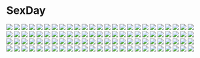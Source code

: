 # SexDay
![](https://konachan.com/image/fcc65d6c920b5c29f3c44fac819647a0/Konachan.com%20-%2066536%20blue_eyes%20fukamine_riko%20gift_%28visual_novel%29%20mitha%20pink_hair%20rainbow%20ribbons%20watermark%20wings%20wink.jpg)
![](https://konachan.com/jpeg/9a2d0e23b3585bfa718413d4b706de4d/Konachan.com%20-%20248757%20animal_ears%20breasts%20genya67%20loli%20made_in_abyss%20mitty_%28made_in_abyss%29%20nanachi%20nipples.jpg)
![](https://konachan.com/jpeg/e416801fea0b9cf80f8e51acbc53a2ec/Konachan.com%20-%2033035%20ichigo_mashimaro.jpg)
![](https://konachan.com/image/7bb498879398df14383f7a7c45642599/Konachan.com%20-%2074352%20byruu%20kirisame_marisa%20shameimaru_aya%20touhou%20wings%20witch.jpg)
![](https://konachan.com/image/d071ee826c3a9870f165489055ad69ae/Konachan.com%20-%2013637%20elebits%20scenic%20tsukushi_akihito.jpg)
![](https://konachan.com/image/0f7d48269a0c0626b4bde084625cb5b6/Konachan.com%20-%2079987%20akiyama_mio%20hirasawa_yui%20k-on%21%20kotobuki_tsumugi%20nakano_azusa%20tainaka_ritsu.jpg)
![](https://konachan.com/image/5c92017729467600c8433cd882f6d9bb/Konachan.com%20-%20237547%20forest%20jakub_cervenka%20landscape%20original%20scenic%20sunset%20tree%20water%20waterfall.jpg)
![](https://konachan.com/image/cfb99c29817dc03f202d15ff61412dba/Konachan.com%20-%2037105%20black_lagoon%20fabiola_iglesias.jpg)
![](https://konachan.com/image/f228ea9cc0a96f52bad27a786cafd516/Konachan.com%20-%2027119%20blonde_hair%20green_eyes%20lily_white%20long_hair%20snow%20touhou.jpg)
![](https://konachan.com/image/4b2cb223d279f2b0f8c18a581bdd8e99/Konachan.com%20-%2013853%20animal_ears%20boots%20catgirl%20maid%20nanao_naru%20thighhighs.jpg)
![](https://konachan.com/image/dfc617630bac9ff6ee011b215ec38bda/Konachan.com%20-%2020924%20blue_hair%20carnelian%20kamiazuma_touka%20kawakabe_momoka%20red_eyes%20ribbons%20touka_gettan.jpg)
![](https://konachan.com/jpeg/122995650a2eb1067e5f14e8945521ba/Konachan.com%20-%20235443%20breasts%20demon%20dildo%20game_cg%20nipples%20pussy%20red_hair%20sakura_dungeon%20uncensored%20wanaca%20winged_cloud.jpg)
![](https://konachan.com/image/9b151b0ab1a3494bd1d2ae91d21ab89b/Konachan.com%20-%20209279%202girls%20breasts%20cleavage%20food%20headphones%20petenshi_%28dr._vermilion%29%20tsurumaki_maki%20vocaloid%20voiceroid%20yuzuki_yukari.jpg)
![](https://konachan.com/image/01d917dc75acea4fd64f1b00955bdc30/Konachan.com%20-%20217728%20brown_hair%20couch%20game_cg%20hanaya%20loli%20male%20purple_eyes%20short_hair%20shorts%20skirt%20socks.jpg)
![](https://konachan.com/image/6a5340346e7e5d22e954bc7c33128bca/Konachan.com%20-%20286550%20animal_ears%20flowers%20original%20red_eyes%20sagiri_%28ulpha220%29%20water%20white_hair.jpg)
![](https://konachan.com/image/698cf32e987d431da2a816e856d95f2f/Konachan.com%20-%20290784%20anonamos%20building%20city%20clouds%20nobody%20original%20scenic%20sky%20sunset%20train%20translation_request.jpg)
![](https://konachan.com/jpeg/493a84a60ab73170c6654410233525af/Konachan.com%20-%20225835%20girls_und_panzer%20nishizumi_miho%20roll_okashi%20shimada_arisu.jpg)
![](https://konachan.com/jpeg/82807c2464eae7cdace3340ac9190e1f/Konachan.com%20-%20132417%20animal_ears%20blush%20cherry_blossoms%20flowers%20foxgirl%20japanese_clothes%20long_hair%20nibiiro_shizuka%20petals%20tagme%20tail.jpg)
![](https://konachan.com/image/d484407556679011ea7090c29be3b417/Konachan.com%20-%2042929%20aisaka_taiga%20close%20toradora%20vector.jpg)
![](https://konachan.com/jpeg/b400051c50dafd9195d942ae0b990c37/Konachan.com%20-%20274952%20animal_ears%20anthropomorphism%20clouds%20forest%20gray_hair%20kemono_friends%20moon%20ogata_tank%20scenic%20school_uniform%20short_hair%20signed%20skirt%20sky%20tree%20wings.jpg)
![](https://konachan.com/image/3ac5a258f4f770c5f0b276216183db9e/Konachan.com%20-%2055103%20blonde_hair%20chaos%3Bhead%20orihara_kozue%20ribbons%20school_uniform%20skirt%20sword%20thighhighs%20weapon.jpg)
![](https://konachan.com/image/7360cfa0b9e953639e45ba0ae564814e/Konachan.com%20-%20229503%20aliasing%20male%20original%20zhaoyuan_pan.jpg)
![](https://konachan.com/image/3cd8cdfbbc76c581118cb7d29c6eeb47/Konachan.com%20-%20234186%20anus%20ass%20black_eyes%20bra%20brown_hair%20computer%20garter_belt%20long_hair%20original%20panties%20paper%20realistic%20shisshou_senkoku%20underwear.jpg)
![](https://konachan.com/jpeg/e239409378d25bbcd8086c0c9cf02718/Konachan.com%20-%20145631%20aoi_%28houkago_no_pleiades%29%20hikaru_%28houkago_no_pleiades%29%20houkago_no_pleiades%20itsuki_%28houkago_no_pleiades%29%20nanako_%28houkago_no_pleiades%29%20pleiadian.jpg)
![](https://konachan.com/jpeg/b8b4f84cc28e1675582080a04ddce856/Konachan.com%20-%20100670%20blonde_hair%20blush%20bow%20hat%20long_hair%20navel%20no_bra%20open_shirt%20panties%20pink_hair%20red_eyes%20thighhighs%20touhou%20underboob%20underwear%20vampire%20wings.jpg)
![](https://konachan.com/jpeg/9600931bfe267a74f32ac122ed61cd21/Konachan.com%20-%20172041%20glasses%20k10k%20k-on%21%20nakano_azusa%20pantyhose%20twintails.jpg)
![](https://konachan.com/jpeg/6b17daa23433436d5fab9868bfcd2b46/Konachan.com%20-%20253816%20aqua_eyes%20blonde_hair%20bow%20brown_eyes%20brown_hair%20chloe_lemaire%20flowers%20kneehighs%20long_hair%20ohara_tometa%20petals%20ponytail%20red_eyes%20skirt%20tie.jpg)
![](https://konachan.com/image/9a82ae7683c4a033fc3b405ba854bdd5/Konachan.com%20-%2081996%20braids%20chinese_clothes%20chinese_dress%20hong_meiling%20long_hair%20moon%20purple_hair%20skyspace%20thighhighs%20touhou.jpg)
![](https://konachan.com/jpeg/6f25bbfd8e273f841e719e3295701e27/Konachan.com%20-%20234097%20animal%20aqua_eyes%20ball%20blue_hair%20choker%20dress%20futoshi_ame%20long_hair%20original%20rabbit%20reflection%20ribbons%20thighhighs.jpg)
![](https://konachan.com/image/5e6d9d263ea2f9eebb08473860fc47e6/Konachan.com%20-%2066826%205_nenme_no_houkago%20blush%20brown_hair%20kantoku%20kurumi_%28kantoku%29%20long_hair%20original%20purple_eyes%20scan%20scarf%20school_uniform%20thighhighs.jpg)
![](https://konachan.com/image/d609c8cdeb4a060fd649323a5b1d7adb/Konachan.com%20-%2032206%20blue_hair%20breasts%20girls_museum%20green_eyes%20long_hair%20nipples%20nopan%20open_shirt%20petals%20yamamoto_kazue.jpg)
![](https://konachan.com/image/b18124819ad69a95c6432cf3d77547b6/Konachan.com%20-%20128281%20ass%20breasts%20lintanghaseo%20no_bra%20original%20panties%20purple_hair%20short_hair%20thighhighs%20underboob%20underwear%20yellow_eyes.jpg)
![](https://konachan.com/jpeg/da6bb026bcd149acc0e6f38da0a574a7/Konachan.com%20-%20278934%20anus%20close%20dharker_studios%20game_cg%20karen_%28negligee%29%20kopianget%20negligee_%28game%29%20penis%20sex%20uncensored.jpg)
![](https://konachan.com/jpeg/85ceb796d75a01cecb8f52bdb0b67257/Konachan.com%20-%20137162%20anal%20bed%20black_hair%20blush%20breasts%20game_cg%20long_hair%20makino_honoha%20nipples%20open_shirt%20panties%20pink_eyes%20skirt%20tail%20underwear%20yuuki_makoto.jpg)
![](https://konachan.com/jpeg/9116fd8c520e462dae0f13a22b9c758c/Konachan.com%20-%20195804%20angel%20barefoot%20blonde_hair%20blue_eyes%20blue_hair%20brown_hair%20hatsune_miku%20kagamine_rin%20kthelimit%20meiko%20no_bra%20pink_hair%20red_eyes%20vocaloid%20wings.jpg)
![](https://konachan.com/image/098476473cec8168d9cfe0e5695752b0/Konachan.com%20-%20221460%20diola%20granblue_fantasy%20yoshino_ryou.jpg)
![](https://konachan.com/image/a1279d1656bac98f44f76f7c6b678e32/Konachan.com%20-%20177472%20aquila_yuna%20ass%20blue_eyes%20brown_hair%20leaves%20long_hair%20panties%20saint_seiya%20saint_seiya_omega%20underwear%20yadokari_genpachirou.jpg)
![](https://konachan.com/image/0af3c7ae576d078f520a255fe8ba70a1/Konachan.com%20-%2078800%20bikini%20swimsuit%20sword%20tagme%20weapon.jpg)
![](https://konachan.com/jpeg/e1daf4c1e3f5ddb37d28644a58cdddae/Konachan.com%20-%20228417%20aliasing%20armor%20bandage%20book%20boots%20breasts%20cape%20collar%20dress%20gloves%20group%20hat%20laphicet%20magilou%20male%20navel%20red_hair%20shorts%20socks%20staff%20sword%20weapon.jpg)
![](https://konachan.com/jpeg/b3ec562e377178aca9c868a224683211/Konachan.com%20-%20262866%20blonde_hair%20brown_hair%20dress%20drink%20flowers%20food%20grass%20green_eyes%20headband%20hoodie%20idolmaster%20loli%20long_hair%20petals%20short_hair%20shorts%20skirt%20tree.jpg)
![](https://konachan.com/image/d4f986f4623086fe93d46c00bd4914da/Konachan.com%20-%2027443%20darker_than_black.jpg)
![](https://konachan.com/jpeg/b9f90eafb88e0a498b1d2bb110003c2f/Konachan.com%20-%20209292%20ass%20blush%20clochette%20cunnilingus%20fellatio%20game_cg%20long_hair%20nipples%20panties%20panty_pull%20penis%20pussy%20red_hair%20shintaro%20uncensored%20underwear%20wet.jpg)
![](https://konachan.com/image/348db260f5c71ba3fccfd628c819b4b1/Konachan.com%20-%20223595%20aqua_eyes%20aqua_hair%20bikini%20blush%20collar%20elbow_gloves%20gloves%20kuro_suto_sukii%20navel%20swimsuit%20thighhighs%20touhou%20wriggle_nightbug%20zoom_layer.jpg)
![](https://konachan.com/jpeg/07ca942837ec3a813bec361d0bab15ae/Konachan.com%20-%20211213%202girls%20anthropomorphism%20flowers%20furutaka_%28kancolle%29%20kako_%28kancolle%29%20kantai_collection%20navel%20school_uniform%20short_hair%20shoujo_ai%20skirt%20torute.jpg)
![](https://konachan.com/image/b000d36c1bcfcd7820643655f40fd21f/Konachan.com%20-%20201931%20blue_eyes%20blue_hair%20hatsune_miku%20long_hair%20monochrome%20skirt%20thighhighs%20tie%20twintails%20vocaloid.jpg)
![](https://konachan.com/image/083dbbecc41459f64230a9ee4134345e/Konachan.com%20-%20126989%20book%20flowers%20gungun%20moon%20night%20original%20petals%20white_hair.jpg)
![](https://konachan.com/jpeg/3f8014d03ffb8ee6268f5de148313039/Konachan.com%20-%20136563%20berochu%20brown_hair%20game_cg%20headdress%20misono_chiharu%20nakano_sora%20panties%20purple_eyes%20silkys_plus%20underwear%20waitress.jpg)
![](https://konachan.com/jpeg/cc21d6c4be6ca68fe318a149eb4a0a40/Konachan.com%20-%20222664%20black_hair%20blue_eyes%20blush%20clouds%20cropped%20kusa%20long_hair%20original%20rain%20school_uniform%20sky%20umbrella%20uniform%20waifu2x%20water.jpg)
![](https://konachan.com/jpeg/d326ab79095d23e1798bfd733566d277/Konachan.com%20-%205524%20izayoi_sakuya%20maid%20tokiame%20touhou.jpg)
![](https://konachan.com/image/7156a2b5049f4211d935fb45ef03582b/Konachan.com%20-%2026529%20anemone%20eureka_seven.jpeg)
![](https://konachan.com/image/dd927d888041e6eab8f6a204d3485ebc/Konachan.com%20-%2043739%20barefoot%20blonde_hair%20ef%20ef_a_fairy_tale_of_the_two%20fan%20hayama_mizuki%20japanese_clothes%20kimono%20shiotsuki_kazuya%20summer%20yukata.jpg)
![](https://konachan.com/image/e372ce22b04bc9457fc9452cee852bff/Konachan.com%20-%2021778%20bunnygirl%20houraisan_kaguya%20inaba_tewi%20moon%20reisen_udongein_inaba%20tagme_%28artist%29%20touhou%20yagokoro_eirin.jpg)
![](https://konachan.com/image/23636a2b85b5cd4c98b0b57a30d2848c/Konachan.com%20-%2016348%20edward_elric%20fullmetal_alchemist.jpg)
![](https://konachan.com/jpeg/83c2ed0c302baa9aa4f79f406394d73f/Konachan.com%20-%20196575%20book%20feathers%20gray%20gray_hair%20marumoru%20necklace%20original%20paper%20signed%20yellow_eyes.jpg)
![](https://konachan.com/jpeg/52d30538721f76aaccec445a84b82563/Konachan.com%20-%20196913%20bath%20game_cg%20kamitono_ena%20kujiragami_no_tearstilla%20long_hair%20mikagami_mamizu%20nipples%20nude%20water%20whirlpool.jpg)
![](https://konachan.com/image/988d1df063936448876d505bbfc0b5a3/Konachan.com%20-%20119812%20bakemonogatari%20blue_eyes%20bra%20breasts%20cleavage%20monogatari_%28series%29%20panties%20purple_hair%20senjougahara_hitagi%20siraha%20underwear.jpg)
![](https://konachan.com/image/ed0c0d766b05f72edf6a011551426acf/Konachan.com%20-%20291126%202girls%20applecaramel_%28acaramel%29%20braids%20brown_hair%20clouds%20dress%20flowers%20logo%20long_hair%20orange_eyes%20original%20red_eyes%20sky%20thighhighs%20twintails%20umbrella.jpg)
![](https://konachan.com/jpeg/e651547cb2999c7d133a7bc9a18f5190/Konachan.com%20-%20270448%20animal_ears%20blonde_hair%20bunny_ears%20chain%20choker%20fang%20gloves%20hat%20hoodie%20long_hair%20original%20shackles%20shorts%20tagme_%28artist%29%20yellow_eyes.jpg)
![](https://konachan.com/jpeg/80a0de7dc258a6d28e1580b9774c219c/Konachan.com%20-%2065147%20ass%20breasts%20christmas%20fingering%20garter_belt%20hat%20iyasare_gohoushi%20panties%20purple_hair%20scan%20thighhighs%20underwear%20wet%20youta%20yuri.jpg)
![](https://konachan.com/jpeg/8aa2d27d8576cee064afc17709162545/Konachan.com%20-%20182441%202girls%20food%20maribel_han%20snow%20sofy%20touhou%20usami_renko.jpg)
![](https://konachan.com/image/4519145d9e5dbf2ecb84ddb36343d609/Konachan.com%20-%2071084%20blush%20chibi%20glasses%20hidamari_sketch%20hiro%20miyako%20sae%20yuno.jpg)
![](https://konachan.com/image/3f91b0f917b8a93d17ebe205b3230a45/Konachan.com%20-%20122378%20blonde_hair%20blush%20breasts%20charlotte_dunois%20infinite_stratos%20lost_july%20nipples%20nude%20purple_eyes.jpg)
![](https://konachan.com/image/17b4e8f70dce311ef45130e5cdb58312/Konachan.com%20-%20127320%20aqua_hair%20blue_eyes%20city%20hatsune_miku%20long_hair%20ribbons%20shiokonbu%20sunset%20thighhighs%20twintails%20vocaloid.jpg)
![](https://konachan.com/image/7c302166e6890b795ebf30fdfd323b3b/Konachan.com%20-%2017677%20gray_hair%20hoshino_ruri%20long_hair%20martian_successor_nadesico%20twintails%20yellow_eyes.jpg)
![](https://konachan.com/image/647aaea562fed39403b420e347491d45/Konachan.com%20-%20258351%20brown_hair%20card_captor_sakura%20choker%20dress%20green_eyes%20icefurs%20kinomoto_sakura%20necklace%20ribbons%20short_hair%20thighhighs%20twintails%20wand%20wings.jpg)
![](https://konachan.com/jpeg/e40cbf002bdb949a2282b13788e0ebd0/Konachan.com%20-%20101870%202girls%20animal%20bird%20brown_hair%20garden_%28galge%29%20green_eyes%20himemiya_ruri%20hoshino_erika%20kodamasawa_izumi%20pink_hair%20scarf.jpg)
![](https://konachan.com/image/bcb55f2babec11d04f8f38a08a06c1ca/Konachan.com%20-%2097732%20arsenal%20kurokami_medaka%20medaka_box%20spread_legs.jpg)
![](https://konachan.com/jpeg/467886d0f813eeda3ccb64af5720e297/Konachan.com%20-%2040875%20black%20clannad%20fujibayashi_kyou%20knife.jpg)
![](https://konachan.com/image/83496bed807d611058e405497a7549c0/Konachan.com%20-%20268115%202girls%20blonde_hair%20dress%20fate_%28series%29%20long_hair%20saber%20saber_alter%20short_hair%20signed%20sword%20usanekorin%20watermark%20weapon%20white_hair%20yellow_eyes.jpg)
![](https://konachan.com/image/9b61f9199a485bb5f0e8a8cc0bef1b0f/Konachan.com%20-%20278622%20aqua_eyes%20bellona_%28epic7%29%20blue_hair%20dress%20epic7%20fan%20long_hair%20vardan.jpg)
![](https://konachan.com/image/94f47c8d4e716fcfd0b532b7fe231813/Konachan.com%20-%20264807%20animal_ears%20apron%20bell%20breasts%20catgirl%20choker%20cleavage%20closers%20food%20gray_hair%20green_eyes%20headband%20long_hair%20maid%20ress%20waitress%20wristwear.jpg)
![](https://konachan.com/image/ff8e4a62d7416088255ee97314a6ff99/Konachan.com%20-%2025618%20amami_haruka%20futami_ami%20futami_mami%20group%20hagiwara_yukiho%20hoshii_miki%20idolmaster%20kikuchi_makoto%20minase_iori%20miura_azusa%20takatsuki_yayoi%20twins.jpeg)
![](https://konachan.com/image/1c267d1b8313b5d0dd3226bfa6c2a8b4/Konachan.com%20-%20101794%202girls%20blonde_hair%20breasts%20cleavage%20dantewontdie%20glasses%20gloves%20jpeg_artifacts%20navel%20no_bra%20open_shirt%20original%20pixiv_fantasia%20red_eyes%20signed%20twins.jpg)
![](https://konachan.com/image/19415ae9101916c247cb11fc432dcdcb/Konachan.com%20-%2010166%20black_hair%20brown_eyes%20dress%20itou_noiji%20komorebi_ni_yureru_tamashii_no_koe%20long_hair%20sui%20zoom_layer.jpg)
![](https://konachan.com/jpeg/bffaf3af979cfdd9906c6fc01cac2313/Konachan.com%20-%20194710%20blonde_hair%20bra%20long_hair%20open_shirt%20orange_eyes%20sakura-sou_no_pet_na_kanojo%20shiina_mashiro%20underwear%20white.jpg)
![](https://konachan.com/jpeg/d7a53042d5ad673982897b584f45979d/Konachan.com%20-%20115054%20ass%20asu_hare%20bakemonogatari%20blue_eyes%20breasts%20long_hair%20nipples%20panties%20panty_pull%20purple_hair%20pussy%20third-party_edit%20uncensored%20underwear%20wet%20white.jpg)
![](https://konachan.com/image/079078f0826c510d9664470cd6c831e6/Konachan.com%20-%20206779%20ass%20boots%20breasts%20cameltoe%20elsword%20eve_%28elsword%29%20gloves%20gray_hair%20long_hair%20magic%20orange_eyes%20shimo_%28depthbomb%29%20yellow_eyes.jpg)
![](https://konachan.com/image/a9bbc16a0e8ef826f34e63b5932b39b7/Konachan.com%20-%2080224%20hatsune_miku%20twintails%20vocaloid.jpg)
![](https://konachan.com/image/a834d80021f7026c4dbcf4e6e95074b0/Konachan.com%20-%20261859%202girls%20barefoot%20bikini%20blush%20braids%20breasts%20fingering%20green_eyes%20long_hair%20nipples%20pack_er_5%20saber%20see_through%20short_hair%20swimsuit%20twintails%20wink%20yuri.jpg)
![](https://konachan.com/image/54927e9df89d7b698ca857fd4c38fba3/Konachan.com%20-%2064751%20abhar%20ass%20barefoot%20blush%20clouds%20dress%20long_hair%20no_bra%20panties%20ponytail%20red_hair%20see_through%20sky%20summer_dress%20underwear%20water%20yellow_eyes.jpg)
![](https://konachan.com/jpeg/7c0752a7941f52fdee76e4d9307282e8/Konachan.com%20-%20204070%20armor%20blonde_hair%20ceru%20flowers%20long_hair%20necklace%20original%20red_eyes%20rose%20sword%20weapon.jpg)
![](https://konachan.com/image/f5ad9dd851fcbbd607b5031eab58e6ad/Konachan.com%20-%2049739%20hidaka_yumemi%20munto%20school_uniform%20umbrella.jpg)
![](https://konachan.com/image/369e90aa97a444be1108ba0acbf185c7/Konachan.com%20-%20186051%20black_hair%20blue_eyes%20kurokin%20original%20ponytail%20school_uniform%20short_hair%20skirt%20summer.jpg)
![](https://konachan.com/jpeg/8aaabf709b932fab7b3054155e072409/Konachan.com%20-%20267283%205240mosu%20breast_hold%20breasts%20close%20game_cg%20long_hair%20natsuiro_koi_uta%20nipples%20no_bra%20open_shirt%20ponytail%20purple_eyes%20purple_hair%20takanashi_hikaru.jpg)
![](https://konachan.com/jpeg/4bd026b99911a38c683e385d89b305f2/Konachan.com%20-%20304353%20anus%20aqua_eyes%20blush%20breasts%20close%20cropped%20granblue_fantasy%20narmaya_%28granblue_fantasy%29%20nipples%20pointed_ears%20purple_hair%20pussy%20ricegnat%20uncensored.jpg)
![](https://konachan.com/image/a63fce3f815a77cdc05b119c0241dfec/Konachan.com%20-%20243704%20bondage%20long_hair%20red_eyes%20red_hair%20rinine%20school_uniform%20shakugan_no_shana%20shana%20skirt%20thighhighs%20white%20zettai_ryouiki.jpg)
![](https://konachan.com/image/16579e9a8ebb76b692f88139e5e93f4e/Konachan.com%20-%20292455%20anthropomorphism%20anus%20ass%20censored%20gloves%20gray_hair%20hat%20hot_melon%20kantai_collection%20kashima_%28kancolle%29%20long_hair%20pussy%20skirt%20skirt_lift%20twintails.jpg)
![](https://konachan.com/image/2e0fa7a04671ecf2083e502aaf497c88/Konachan.com%20-%20136473%20sanka_rea%20sankarea.jpg)
![](https://konachan.com/jpeg/62c284347577d44a80bf93173b48d455/Konachan.com%20-%2092308%20beach%20black_hair%20blonde_hair%20blue_eyes%20blue_hair%20est_fragrance%20green_eyes%20kishino_jun%20mutsu_haruna%20nipples%20red_eyes%20red_hair%20swimsuit%20topless%20water.jpg)
![](https://konachan.com/image/79be4770d16a5f00f5a4a296274319f6/Konachan.com%20-%20283682%20breasts%20cameltoe%20condom%20fingering%20headdress%20neropaso%20nipples%20nurse%20original%20panties%20pantyhose%20purple_eyes%20purple_hair%20skintight%20spread_legs%20underwear.jpg)
![](https://konachan.com/image/8ba0f32738d8a0a0c8a2dbb49ce19fc8/Konachan.com%20-%20235910%202girls%20animal%20autumn%20bell%20bow%20choker%20garter%20kimono%20leaves%20long_hair%20navel%20nipples%20no_bra%20nopan%20panties%20red_eyes%20ribbons%20snake%20touhou%20underwear%20water.jpg)
![](https://konachan.com/image/7b15d22265f02bb16a0d4240c9884b11/Konachan.com%20-%2041987%20animal_ears%20blonde_hair%20brown_hair%20catgirl%20chen%20dress%20fang%20foxgirl%20hat%20long_hair%20red_eyes%20ribbons%20short_hair%20tail%20touhou%20yakumo_ran%20yellow_eyes.jpg)
![](https://konachan.com/jpeg/f06a1e520be8ba8b9c8baf67b95b828a/Konachan.com%20-%20113122%20yamashita_shunya.jpg)
![](https://konachan.com/image/fe8752f6fddba417664a05aa15c1ac77/Konachan.com%20-%20204358%20adam700403%20bikini%20black_hair%20blue_eyes%20breasts%20brown_eyes%20brown_hair%20choker%20cleavage%20gradient%20navel%20pink_hair%20see_through%20swimsuit%20wink%20wristwear.jpg)
![](https://konachan.com/image/9ab8be324dfdf5f9c6293c820965c378/Konachan.com%20-%20149043%20black_hair%20forest%20glasses%20la-na%20long_hair%20original%20scarf%20tree.jpg)
![](https://konachan.com/image/23ca89845c4c691ce7ded1327142c139/Konachan.com%20-%20142293%20blonde_hair%20faefaea%20hat%20jpeg_artifacts%20long_hair%20purple%20purple_eyes%20touhou%20umbrella%20yakumo_yukari.jpg)
![](https://konachan.com/image/be9402ba15ab0f94e608a4ecf63c5181/Konachan.com%20-%2053472%20all_male%20heigen_takeshi_toki%20kagamine_len%20male%20polychromatic%20vocaloid.jpg)
![](https://konachan.com/image/465d2e6506e8f93e1a468d05c74dafee/Konachan.com%20-%20174477%20blue_hair%20christmas%20green_eyes%20hat%20itsutsuse%20original%20santa_costume%20santa_hat%20short_hair.jpg)
![](https://konachan.com/jpeg/367c55873c0c9c8bd3d39fad2e1d07c1/Konachan.com%20-%20221288%20aqua_eyes%20ass%20blonde_hair%20blue_hair%20breast_hold%20breasts%20game_cg%20long_hair%20nipples%20panties%20red_eyes%20ribbons%20suzue_maria%20underwear%20undressing.jpg)
![](https://konachan.com/image/43410d90f5a1a69451e97c1c87c3169e/Konachan.com%20-%20244020%20animal%20aqua_eyes%20ass%20azur_lane%20bath%20bathtub%20bow%20cat%20drink%20feathers%20fletcher%20glasses%20group%20logo%20loli%20long_hair%20nude%20ponytail%20red_hair%20towel%20wink.jpg)
